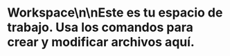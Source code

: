 # Workspace\n\nEste es tu espacio de trabajo. Usa los comandos para crear y modificar archivos aquí.
